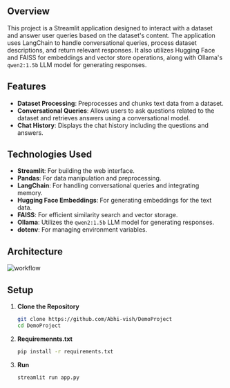 
## Overview

This project is a Streamlit application designed to interact with a dataset and answer user queries based on the dataset's content. The application uses LangChain to handle conversational queries, process dataset descriptions, and return relevant responses. It also utilizes Hugging Face and FAISS for embeddings and vector store operations, along with Ollama's `qwen2:1.5b` LLM model for generating responses.

## Features

- **Dataset Processing**: Preprocesses and chunks text data from a dataset.
- **Conversational Queries**: Allows users to ask questions related to the dataset and retrieves answers using a conversational model.
- **Chat History**: Displays the chat history including the questions and answers.

## Technologies Used

- **Streamlit**: For building the web interface.
- **Pandas**: For data manipulation and preprocessing.
- **LangChain**: For handling conversational queries and integrating memory.
- **Hugging Face Embeddings**: For generating embeddings for the text data.
- **FAISS**: For efficient similarity search and vector storage.
- **Ollama**: Utilizes the `qwen2:1.5b` LLM model for generating responses.
- **dotenv**: For managing environment variables.


## Architecture
![workflow](https://github.com/user-attachments/assets/80d145ae-5ca8-4678-a6d4-e0fc880ba092)

## Setup

1. **Clone the Repository**

   ```bash
   git clone https://github.com/Abhi-vish/DemoProject
   cd DemoProject
   ```
2. **Requiremennts.txt**
   ```bash
   pip install -r requirements.txt
   ```
2. **Run**
   ```bash
   streamlit run app.py
   ```

